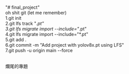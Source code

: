 "# final_project"  <br>
oh shit git (let me remember)  <br>
1.git init  <br>
2.git lfs track "*.pt"  <br>
3.git lfs migrate import --include="*.pt"  <br>
4.git lfs migrate import --include="*.pt"  <br>
5.git add .  <br>
6.git commit -m "Add project with yolov8x.pt using LFS"  <br>
7.git push -u origin main --force  <br>

<br>爛尾的專題
